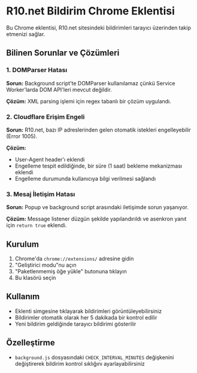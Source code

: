 # R10.net Bildirim Chrome Eklentisi

Bu Chrome eklentisi, R10.net sitesindeki bildirimleri tarayıcı üzerinden takip etmenizi sağlar.

## Bilinen Sorunlar ve Çözümleri

### 1. DOMParser Hatası

**Sorun:** Background script'te DOMParser kullanılamaz çünkü Service Worker'larda DOM API'leri mevcut değildir.

**Çözüm:** XML parsing işlemi için regex tabanlı bir çözüm uygulandı.

### 2. Cloudflare Erişim Engeli

**Sorun:** R10.net, bazı IP adreslerinden gelen otomatik istekleri engelleyebilir (Error 1005).

**Çözüm:**
- User-Agent header'ı eklendi
- Engelleme tespit edildiğinde, bir süre (1 saat) bekleme mekanizması eklendi
- Engelleme durumunda kullanıcıya bilgi verilmesi sağlandı

### 3. Mesaj İletişim Hatası

**Sorun:** Popup ve background script arasındaki iletişimde sorun yaşanıyor.

**Çözüm:** Message listener düzgün şekilde yapılandırıldı ve asenkron yanıt için `return true` eklendi.

## Kurulum

1. Chrome'da `chrome://extensions/` adresine gidin
2. "Geliştirici modu"nu açın
3. "Paketlenmemiş öğe yükle" butonuna tıklayın
4. Bu klasörü seçin

## Kullanım

- Eklenti simgesine tıklayarak bildirimleri görüntüleyebilirsiniz
- Bildirimler otomatik olarak her 5 dakikada bir kontrol edilir
- Yeni bildirim geldiğinde tarayıcı bildirimi gösterilir

## Özelleştirme

- `background.js` dosyasındaki `CHECK_INTERVAL_MINUTES` değişkenini değiştirerek bildirim kontrol sıklığını ayarlayabilirsiniz
